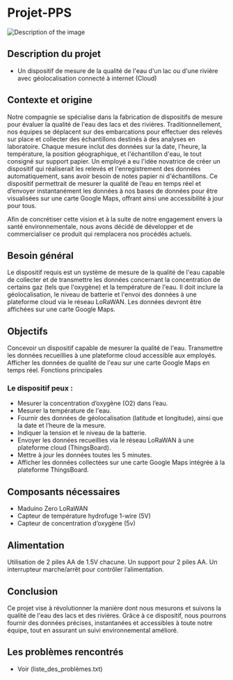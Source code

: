 # Projet-PPS

![Description of the image](image.png)

## Description du projet

- Un dispositif de mesure de la qualité de l'eau d'un lac ou d'une rivière avec géolocalisation connecté à internet (Cloud)

## Contexte et origine
Notre compagnie se spécialise dans la fabrication de dispositifs de mesure pour évaluer la qualité de l'eau des lacs et des rivières. Traditionnellement, nos équipes se déplacent sur des embarcations pour effectuer des relevés sur place et collecter des échantillons destinés à des analyses en laboratoire. Chaque mesure inclut des données sur la date, l'heure, la température, la position géographique, et l'échantillon d'eau, le tout consigné sur support papier. Un employé a eu l'idée novatrice de créer un dispositif qui réaliserait les relevés et l'enregistrement des données automatiquement, sans avoir besoin de notes papier ni d'échantillons. Ce dispositif permettrait de mesurer la qualité de l’eau en temps réel et d’envoyer instantanément les données à nos bases de données pour être visualisées sur une carte Google Maps, offrant ainsi une accessibilité à jour pour tous.

Afin de concrétiser cette vision et à la suite de notre engagement envers la santé environnementale, nous avons décidé de développer et de commercialiser ce produit qui remplacera nos procédés actuels.

## Besoin général
Le dispositif requis est un système de mesure de la qualité de l'eau capable de collecter et de transmettre les données concernant la concentration de certains gaz (tels que l'oxygène) et la température de l'eau. Il doit inclure la géolocalisation, le niveau de batterie et l'envoi des données à une plateforme cloud via le réseau LoRaWAN. Les données devront être affichées sur une carte Google Maps.

## Objectifs
Concevoir un dispositif capable de mesurer la qualité de l'eau.
Transmettre les données recueillies à une plateforme cloud accessible aux employés.
Afficher les données de qualité de l'eau sur une carte Google Maps en temps réel.
Fonctions principales

### Le dispositif peux :
- Mesurer la concentration d’oxygène (O2) dans l’eau.
- Mesurer la température de l'eau.
- Fournir des données de géolocalisation (latitude et longitude), ainsi que la date et l’heure de la mesure.
- Indiquer la tension et le niveau de la batterie.
- Envoyer les données recueillies via le réseau LoRaWAN à une plateforme cloud (ThingsBoard).
- Mettre à jour les données toutes les 5 minutes.
- Afficher les données collectées sur une carte Google Maps intégrée à la plateforme ThingsBoard.

## Composants nécessaires
- Maduino Zero LoRaWAN
- Capteur de température hydrofuge 1-wire (5V)
- Capteur de concentration d’oxygène (5v)


## Alimentation
Utilisation de 2 piles AA de 1.5V chacune.
Un support pour 2 piles AA.
Un interrupteur marche/arrêt pour contrôler l’alimentation.

## Conclusion
Ce projet vise à révolutionner la manière dont nous mesurons et suivons la qualité de l'eau des lacs et des rivières. Grâce à ce dispositif, nous pourrons fournir des données précises, instantanées et accessibles à toute notre équipe, tout en assurant un suivi environnemental amélioré.

## Les problèmes rencontrés
- Voir (liste_des_problèmes.txt)
